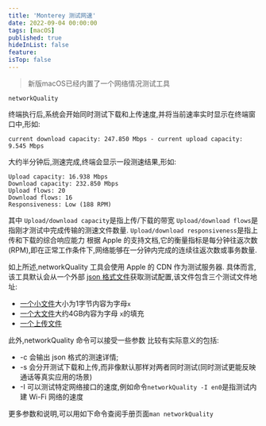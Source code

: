 ```yaml
---
title: 'Monterey 测试网速'
date: 2022-09-04 00:00:00
tags: [macOS]
published: true
hideInList: false
feature: 
isTop: false
---
```


>新版macOS已经内置了一个网络情况测试工具

`networkQuality`

终端执行后,系统会开始同时测试下载和上传速度,并将当前速率实时显示在终端窗口中,形如:

```shell
current download capacity: 247.850 Mbps - current upload capacity: 9.545 Mbps
```

大约半分钟后,测速完成,终端会显示一段测速结果,形如:
```shell
Upload capacity: 16.938 Mbps
Download capacity: 232.850 Mbps
Upload flows: 20
Download flows: 16
Responsiveness: Low (188 RPM)
```
其中
`Upload/download capacity`是指上传/下载的带宽
`Upload/download flows`是指刚才测试中完成传输的测速文件数量.
`Upload/download responsiveness`是指上传和下载的综合响应能力
根据 Apple 的支持文档,它的衡量指标是每分钟往返次数 (RPM),即在正常工作条件下,网络能够在一分钟内完成的连续往返次数或事务数量.

如上所述,networkQuality 工具会使用 Apple 的 CDN 作为测试服务器.
具体而言,该工具默认会从一个外部 [json 格式文件](https://mensura.cdn-apple.com/api/v1/gm/config)获取测试配置,该文件包含三个测试文件地址:
+ [一个小文件]( https://mensura.cdn-apple.com/api/v1/gm/small)大小为1字节内容为字母`x`
+ [一个大文件](https://mensura.cdn-apple.com/api/v1/gm/large)大约4GB内容为字母 `x`的填充
+ [一个上传文件](https://mensura.cdn-apple.com/api/v1/gm/slurp)

此外,networkQuality 命令可以接受一些参数
比较有实际意义的包括:
+ -c 会输出 json 格式的测速详情;
+ -s 会分开测试下载和上传,而非像默认那样对两者同时测试(同时测试更能反映通话等真实应用的场景)
+ -I 可以测试特定网络接口的速度,例如命令`networkQuality -I en0`是指测试内建 Wi-Fi 网络的速度

更多参数和说明,可以用如下命令查阅手册页面`man networkQuality`
